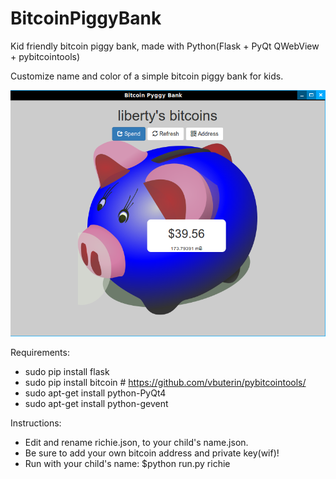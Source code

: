# BitcoinPiggyBank
Kid friendly bitcoin piggy bank, made with Python(Flask + PyQt QWebView + pybitcointools)

Customize name and color of a simple bitcoin piggy bank for kids.

![Screenshot](https://raw.githubusercontent.com/SteveV916/BitcoinPiggyBank/master/screen.png "Screenshot")

Requirements:
- sudo pip install flask
- sudo pip install bitcoin # https://github.com/vbuterin/pybitcointools/
- sudo apt-get install python-PyQt4
- sudo apt-get install python-gevent

Instructions:
- Edit and rename richie.json, to your child's name.json.
- Be sure to add your own bitcoin address and private key(wif)!
- Run with your child's name: $python run.py richie
